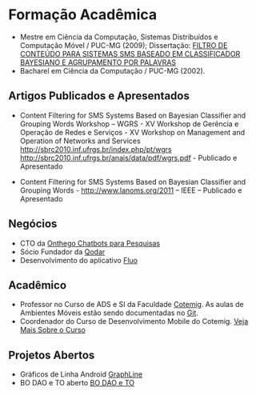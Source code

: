 
# Formação Acadêmica

- Mestre em Ciência da Computação, Sistemas Distribuídos e Computação Móvel / PUC-MG (2009); Dissertação: <a href="http://www.biblioteca.pucminas.br/teses/Informatica_BelemDO_1.pdf">FILTRO DE CONTEÚDO PARA SISTEMAS SMS BASEADO
EM CLASSIFICADOR BAYESIANO E AGRUPAMENTO POR
PALAVRAS </a><br/>
- Bacharel em Ciência da Computação / PUC-MG (2002).

## Artigos Publicados e Apresentados

- Content Filtering for SMS Systems Based on Bayesian Classifier and Grouping Words Workshop – WGRS - XV Workshop de Gerência e Operação de Redes e Serviços - XV Workshop on Management and Operation of Networks and Services http://sbrc2010.inf.ufrgs.br/index.php/pt/wgrs http://sbrc2010.inf.ufrgs.br/anais/data/pdf/wgrs.pdf - Publicado e Apresentado<br/>

- Content Filtering for SMS Systems Based on Bayesian Classifier and Grouping Words - http://www.lanoms.org/2011 – IEEE – Publicado e Apresentado<br/>

## Negócios

- CTO da <a href="http://www.onthego.com.br">Onthego Chatbots para Pesquisas</a>
- Sócio Fundador da <a href="http://qodar.ai">Qodar</a>
- Desenvolvimento do aplicativo <a href="http://www.fluo.com.br">Fluo</a>

## Acadêmico 

- Professor no Curso de ADS e SI da Faculdade <a href="http://www.cotemig.com.br" target="_blank">Cotemig</a>. As aulas de Ambientes Móveis estão sendo documentadas no <a href="https://github.com/Cotemig-Ambientes-Moveis-2021-01">Git</a>. 
- Coordenador do Curso de Desenvolvimento Mobile do Cotemig. <a href="https://www.cotemig.com.br/ensino/pos-graduacao/curso/pos-graduacao-em-desenvolvimento-full-stack-mobile" target="_blank">Veja Mais Sobre o Curso</a>

## Projetos Abertos

- Gráficos de Linha Android <a href="https://github.com/fingermidia/GraphLine">GraphLine</a>
- BO DAO e TO aberto <a href="https://github.com/dirceubelem/bodaoto">BO DAO e TO</a>
